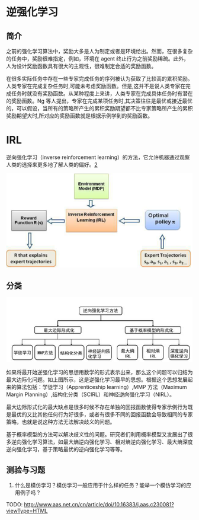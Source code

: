 

<!--
 * @version:
 * @Author:  StevenJokess（蔡舒起） https://github.com/StevenJokess
 * @Date: 2023-04-16 21:13:06
 * @LastEditors:  StevenJokess（蔡舒起） https://github.com/StevenJokess
 * @LastEditTime: 2023-10-06 20:18:59
 * @Description:
 *
 * @Help me: make friends by a867907127@gmail.com and help me get some “foreign” things or service I need in life; 如有帮助，请赞助，失业3年了。![支付宝收款码](https://github.com/StevenJokess/d2rl/blob/master/img/%E6%94%B6.jpg)
 * @TODO::
 * @Reference:
-->
# 逆强化学习

## 简介

之前的强化学习算法中，奖励大多是人为制定或者是环境给出。然而，在很多复杂的任务中，奖励很难指定，例如，环境在 agent 终止行为之前奖励稀疏。此外，人为设计奖励函数具有很大的主观性，很难制定合适的奖励函数。

在很多实际任务中存在一些专家完成任务的序列被认为获取了比较高的累积奖励。人类专家在完成复杂任务时,可能未考虑奖励函数。但是,这并不是说人类专家在完成任务时就没有奖励函数。从某种程度上来讲，人类专家在完成具体任务时有潜在的奖励函数。Ng 等人提出，专家在完成某项任务时,其决策往往是最优或接近最优的，可以假设，当所有的策略所产生的累积奖励期望都不比专家策略所产生的累积奖励期望大时,所对应的奖励函数就是根据示例学到的奖励函数。

# IRL

逆向强化学习（inverse reinforcement learning）的方法，它允许机器通过观察人类的选择来更多地了解人类的偏好。[2]

![IRL的流程图](../../img/IRL.png)

## 分类

![IRL的分类](../../img/IRL_classification.png)

如果将最开始逆强化学习的思想用数学的形式表示出来，那么这个问题可以归结为最大边际化问题。如上图所示，这是逆强化学习最早的思想。根据这个思想发展起来的算法包括：学徒学习（Apprenticeship learning）,MMP 方法（Maximum Margin Planning）,结构化分类（SCIRL）和神经逆向强化学习（NIRL）。

最大边际形式化的最大缺点是很多时候不存在单独的回报函数使得专家示例行为既是最优的又比其他任何行为好很多，或者有很多不同的回报函数会导致相同的专家策略，也就是说这种方法无法解决歧义的问题。

基于概率模型的方法可以解决歧义性的问题。研究者们利用概率模型又发展出了很多逆向强化学习算法，如最大熵逆向强化学习、相对熵逆向强化学习、最大熵深度逆向强化学习，基于策略最优的逆向强化学习等等。


## 测验与习题

1. 什么是模仿学习？模仿学习一般应用于什么样的任务？能举一个模仿学习的应用例子吗？


[1]: http://www.icdai.org/ibbb/2019/ID-0004.pdf
[2]: https://www.ncsti.gov.cn/kcfw/kchzhsh/2021yjqyrdzs/yjqyrdzs2021_xgxx/202203/P020220323629836767560.pdf

TODO: http://www.aas.net.cn/cn/article/doi/10.16383/j.aas.c230081?viewType=HTML

